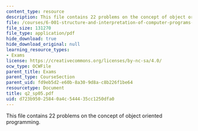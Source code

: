 ```yaml
---
content_type: resource
description: This file contains 22 problems on the concept of object oriented programming.
file: /courses/6-001-structure-and-interpretation-of-computer-programs-spring-2005/d723b95025840a4c544435cc1250dfa0_q2_sp05.pdf
file_size: 131270
file_type: application/pdf
hide_download: true
hide_download_original: null
learning_resource_types:
- Exams
license: https://creativecommons.org/licenses/by-nc-sa/4.0/
ocw_type: OCWFile
parent_title: Exams
parent_type: CourseSection
parent_uid: fd9eb5d2-e60b-8a30-9d8a-c8b226f1be64
resourcetype: Document
title: q2_sp05.pdf
uid: d723b950-2584-0a4c-5444-35cc1250dfa0
---
```

This file contains 22 problems on the concept of object oriented programming.